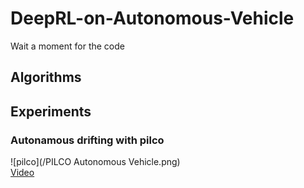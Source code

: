# DeepRL-on-Autonomous-Vehicle
Wait a moment for the code
## Algorithms

## Experiments
### Autonamous drifting with pilco
![pilco](/PILCO Autonomous Vehicle.png)  
[Video](https://www.youtube.com/watch?v=vsAGxb89ECs&feature=youtu.be)
